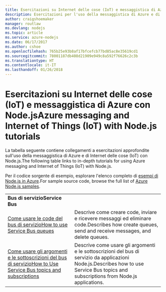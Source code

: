 ```yaml
---
title: Esercitazioni su Internet delle cose (IoT) e messaggistica di Azure con Node.js
description: Esercitazioni per l'uso della messaggistica di Azure e di Internet delle cose (IoT) con Node.js.
author: craigshoemaker
manager: routlaw
ms.devlang: nodejs
ms.topic: article
ms.service: azure-nodejs
ms.date: 06/17/2017
ms.author: cshoe
ms.openlocfilehash: 765b25e93b8af17bfcefcb77bd85ac8e35619cd1
ms.sourcegitcommit: 78001187db408d21909e949c8a592f76626c2c3b
ms.translationtype: HT
ms.contentlocale: it-IT
ms.lasthandoff: 01/26/2018
---
```

# <a name="azure-messaging-and-internet-of-things-iot-with-nodejs-tutorials"></a><span data-ttu-id="68ed6-103">Esercitazioni su Internet delle cose (IoT) e messaggistica di Azure con Node.js</span><span class="sxs-lookup"><span data-stu-id="68ed6-103">Azure messaging and Internet of Things (IoT) with Node.js tutorials</span></span>

<span data-ttu-id="68ed6-104">La tabella seguente contiene collegamenti a esercitazioni approfondite sull'uso della messaggistica di Azure e di Internet delle cose (IoT) con Node.js.</span><span class="sxs-lookup"><span data-stu-id="68ed6-104">The following table links to in-depth tutorials for using Azure messaging and Internet of Things (IoT) with Node.js.</span></span>

<span data-ttu-id="68ed6-105">Per il codice sorgente di esempio, esplorare l'elenco completo di [esempi di Node.js in Azure](https://azure.microsoft.com/resources/samples/?term=nodejs).</span><span class="sxs-lookup"><span data-stu-id="68ed6-105">For sample source code, browse the full list of [Azure Node.js samples](https://azure.microsoft.com/resources/samples/?term=nodejs).</span></span>

| | |
|---|---|
| <span data-ttu-id="68ed6-106">**Bus di servizio**</span><span class="sxs-lookup"><span data-stu-id="68ed6-106">**Service Bus**</span></span> ||
| [<span data-ttu-id="68ed6-107">Come usare le code del bus di servizio</span><span class="sxs-lookup"><span data-stu-id="68ed6-107">How to use Service Bus queues</span></span>](http://docs.microsoft.com/azure/service-bus-messaging/service-bus-nodejs-how-to-use-queues?toc=/azure/node/toc.json&bc=/azure/node/toc.json) | <span data-ttu-id="68ed6-108">Descrive come creare code, inviare e ricevere messaggi ed eliminare code.</span><span class="sxs-lookup"><span data-stu-id="68ed6-108">Describes how create queues, send and receive messages, and delete queues.</span></span> |
| [<span data-ttu-id="68ed6-109">Come usare gli argomenti e le sottoscrizioni del bus di servizio</span><span class="sxs-lookup"><span data-stu-id="68ed6-109">How to Use Service Bus topics and subscriptions</span></span>](http://docs.microsoft.com/azure/service-bus-messaging/service-bus-nodejs-how-to-use-topics-subscriptions?toc=/azure/node/toc.json&bc=/azure/node/toc.json) | <span data-ttu-id="68ed6-110">Descrive come usare gli argomenti e le sottoscrizioni del bus di servizio da applicazioni Node.js.</span><span class="sxs-lookup"><span data-stu-id="68ed6-110">Describes how to use Service Bus topics and subscriptions from Node.js applications.</span></span> |
